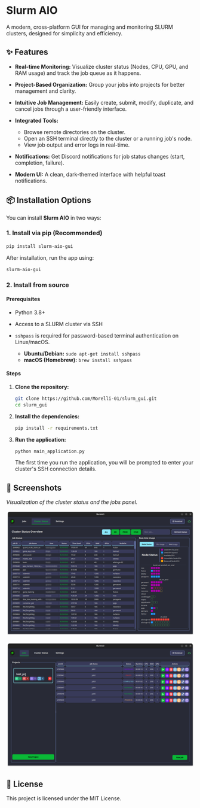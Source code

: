 # Slurm AIO

A modern, cross-platform GUI for managing and monitoring SLURM clusters, designed for simplicity and efficiency.

## ✨ Features

* **Real-time Monitoring:** Visualize cluster status (Nodes, CPU, GPU, and RAM usage) and track the job queue as it happens.
* **Project-Based Organization:** Group your jobs into projects for better management and clarity.
* **Intuitive Job Management:** Easily create, submit, modify, duplicate, and cancel jobs through a user-friendly interface.
* **Integrated Tools:**

  * Browse remote directories on the cluster.
  * Open an SSH terminal directly to the cluster or a running job's node.
  * View job output and error logs in real-time.
* **Notifications:** Get Discord notifications for job status changes (start, completion, failure).
* **Modern UI:** A clean, dark-themed interface with helpful toast notifications.

## 📦 Installation Options

You can install **Slurm AIO** in two ways:

### 1. Install via pip (Recommended)

```sh
pip install slurm-aio-gui
```

After installation, run the app using:

```sh
slurm-aio-gui
```

### 2. Install from source

#### Prerequisites

* Python 3.8+
* Access to a SLURM cluster via SSH
* `sshpass` is required for password-based terminal authentication on Linux/macOS.

  * **Ubuntu/Debian:** `sudo apt-get install sshpass`
  * **macOS (Homebrew):** `brew install sshpass`

#### Steps

1. **Clone the repository:**

   ```sh
   git clone https://github.com/Morelli-01/slurm_gui.git
   cd slurm_gui
   ```

2. **Install the dependencies:**

   ```sh
   pip install -r requirements.txt
   ```

3. **Run the application:**

   ```sh
   python main_application.py
   ```

   The first time you run the application, you will be prompted to enter your cluster's SSH connection details.

## 📸 Screenshots

*Visualization of the cluster status and the jobs panel.*

![Cluster Status Panel](https://raw.githubusercontent.com/Morelli-01/slurm_gui/refs/heads/main/src_static/cluster_status.webp)

![Jobs Panel](https://raw.githubusercontent.com/Morelli-01/slurm_gui/refs/heads/main/src_static/job_panel.webp)


## 📄 License

This project is licensed under the MIT License.
